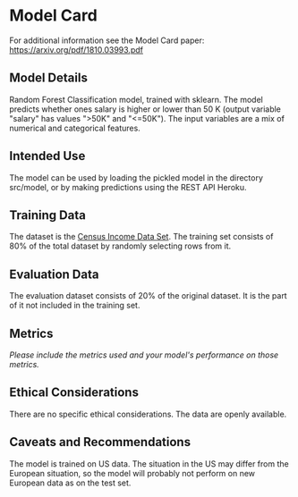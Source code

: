 # Model Card
For additional information see the Model Card paper: https://arxiv.org/pdf/1810.03993.pdf

## Model Details
Random Forest Classification model, trained with sklearn. The model predicts whether ones salary is higher or lower than 50 K (output variable "salary" has values ">50K" and "<=50K"). The input variables are a mix of numerical and categorical features.

## Intended Use
The model can be used by loading the pickled model in the directory src/model, or by making predictions using the REST API Heroku.

## Training Data
The dataset is the [Census Income Data Set](https://archive.ics.uci.edu/ml/datasets/census+income).
The training set consists of 80% of the total dataset by randomly selecting rows from it.

## Evaluation Data
The evaluation dataset consists of 20% of the original dataset. It is the part of it not included in the training set.

## Metrics
_Please include the metrics used and your model's performance on those metrics._

## Ethical Considerations
There are no specific ethical considerations. The data are openly available.

## Caveats and Recommendations
The model is trained on US data. The situation in the US may differ from the European situation, so the model will probably not perform on new European data as on the test set. 
